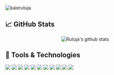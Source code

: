 <!-- ### Hi 👋 I am Rutuja! -->
<!-- I am pursuing Master's in Information System from Northeastern University. I am Software Engineer actively looking for Summer intership in 2021. Few tech that I enjoy working in, are Java, Database, Modelling and AWS. -->
<!-- Profile Views -->
<p align="left"> <img src="https://komarev.com/ghpvc/?username=kalerutuja&color=blue&style=plastic&label=Profile Views" alt="kalerutuja" /> </p>

## &#x1f4c8; GitHub Stats
<!-- GitHub Stats -->
<p align="center"><img src="https://github-readme-stats.vercel.app/api?username=kalerutuja&count_private=true&show_icons=true&theme=radical" alt="Rutuja's github stats" /> </p>

## 🔧 Tools & Technologies

![](https://img.shields.io/badge/code-Java-informational?style=flat&logo=<LOGO_NAME>&logoColor=white&color=orange)
![](https://img.shields.io/badge/shell-Bash-informational?style=flat&logo=<LOGO_NAME>&logoColor=white&color=orange)
![](https://img.shields.io/badge/Cloud-AWS-informational?style=flat&logo=<LOGO_NAME>&logoColor=white&color=green)
![](https://img.shields.io/badge/Platform-Cloudstack-informational?style=flat&logo=<LOGO_NAME>&logoColor=white&color=ff69b4)
![](https://img.shields.io/badge/Orchestration-Terraform-informational?style=flat&logo=<LOGO_NAME>&logoColor=white&color=blue)
![](https://img.shields.io/badge/Containerization-Docker-informational?style=flat&logo=<LOGO_NAME>&logoColor=white&color=yellowgreen)
![](https://img.shields.io/badge/Database-MySQL-informational?style=flat&logo=<LOGO_NAME>&logoColor=white&color=ff69b4)
![](https://img.shields.io/badge/VCS-Git-informational?style=flat&logo=<LOGO_NAME>&logoColor=white&color=ff69b4)
![](https://img.shields.io/badge/OS-Linux-informational?style=flat&logo=<LOGO_NAME>&logoColor=white&color=red)
![](https://img.shields.io/badge/OS-Windows-informational?style=flat&logo=<LOGO_NAME>&logoColor=white&color=yellow)
![](https://img.shields.io/badge/DataScience?style=flat&logo=<LOGO_NAME>&logoColor=white&color=yellow)


<!--
**kalerutuja/kalerutuja** is a ✨ _special_ ✨ repository because its `README.md` (this file) appears on your GitHub profile.

Here are some ideas to get you started:

- 🔭 I’m currently working on ...
- 🌱 I’m currently learning ...
- 👯 I’m looking to collaborate on ...
- 🤔 I’m looking for help with ...
- 💬 Ask me about ...
- 📫 How to reach me: ...
- 😄 Pronouns: ...
- ⚡ Fun fact: ...
-->
